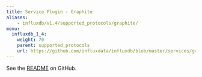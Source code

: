 ```yaml
---
title: Service Plugin - Graphite
aliases:
    - influxdb/v1.4/supported_protocols/graphite/
menu:
  influxdb_1_4:
    weight: 70
    parent: supported_protocols
    url: https://github.com/influxdata/influxdb/blob/master/services/graphite/README.md
---
```


See the [README](https://github.com/influxdata/influxdb/blob/master/services/graphite/README.md) on GitHub.
